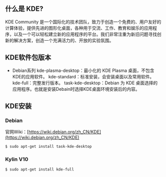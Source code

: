 ## 什么是 KDE?
KDE Community 是一个国际化的技术团队，致力于创造一个免费的、用户友好的计算体验，提供先进的图形化桌面，各种用于交流、工作、教育和娱乐的应用程序，以及一个可以轻松建立新的应用程序的平台。我们非常注重为新旧问题寻找创新的解决方案，创造一个充满活力的、开放的实验氛围。

## KDE软件包版本
- Debian系列
    kde-plasma-desktop：最小化的 KDE Plasma 桌面，不包含KDE的应用软件。
    kde-standard：标准安装，会安装桌面以及常用软件。
    kde-full：完整发行版本。
    task-kde-desktop：Debian 为 KDE 桌面选择的应用程序。也就是安装Debain时选择KDE桌面环境安装后的内容。
## KDE安装
### Debian
官网Wiki：[https://wiki.debian.org/zh_CN/KDE](https://wiki.debian.org/zh_CN/KDE)
```bash
$ sudo apt-get install task-kde-desktop
```

### Kylin V10
```bash
$ sudo apt-get install kde-full
```